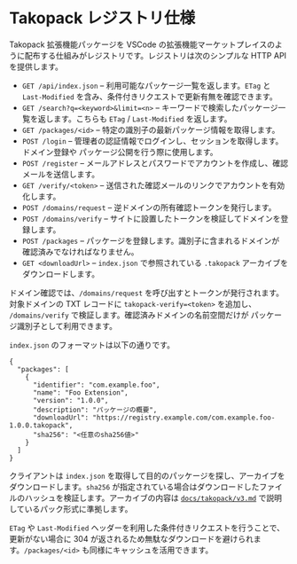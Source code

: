 # Takopack レジストリ仕様

Takopack 拡張機能パッケージを VSCode
の拡張機能マーケットプレイスのように配布する仕組みがレジストリです。レジストリは次のシンプルな
HTTP API を提供します。

- `GET /api/index.json` – 利用可能なパッケージ一覧を返します。`ETag` と
  `Last-Modified` を含み、条件付きリクエストで更新有無を確認できます。
- `GET /search?q=<keyword>&limit=<n>` –
  キーワードで検索したパッケージ一覧を返します。こちらも `ETag` /
  `Last-Modified` を返します。
- `GET /packages/<id>` – 特定の識別子の最新パッケージ情報を取得します。
- `POST /login` – 管理者の認証情報でログインし、セッションを取得します。ドメイン登録や
  パッケージ公開を行う際に使用します。
- `POST /register` –
  メールアドレスとパスワードでアカウントを作成し、確認メールを送信します。
- `GET /verify/<token>` –
  送信された確認メールのリンクでアカウントを有効化します。
- `POST /domains/request` – 逆ドメインの所有確認トークンを発行します。
- `POST /domains/verify` –
  サイトに設置したトークンを検証してドメインを登録します。
- `POST /packages` – パッケージを登録します。識別子に含まれるドメインが
  確認済みでなければなりません。
- `GET <downloadUrl>` – `index.json` で参照されている `.takopack`
  アーカイブをダウンロードします。

ドメイン確認では、`/domains/request` を呼び出すとトークンが発行されます。
対象ドメインの TXT レコードに `takopack-verify=<token>` を追加し、
`/domains/verify` で検証します。確認済みドメインの名前空間だけが
パッケージ識別子として利用できます。

`index.json` のフォーマットは以下の通りです。

```jsonc
{
  "packages": [
    {
      "identifier": "com.example.foo",
      "name": "Foo Extension",
      "version": "1.0.0",
      "description": "パッケージの概要",
      "downloadUrl": "https://registry.example.com/com.example.foo-1.0.0.takopack",
      "sha256": "<任意のsha256値>"
    }
  ]
}
```

クライアントは `index.json`
を取得して目的のパッケージを探し、アーカイブをダウンロードします。`sha256`
が指定されている場合はダウンロードしたファイルのハッシュを検証します。アーカイブの内容は
[`docs/takopack/v3.md`](./v3.md) で説明しているパック形式に準拠します。

`ETag` や `Last-Modified`
ヘッダーを利用した条件付きリクエストを行うことで、更新がない場合に 304
が返されるため無駄なダウンロードを避けられます。`/packages/<id>`
も同様にキャッシュを活用できます。

